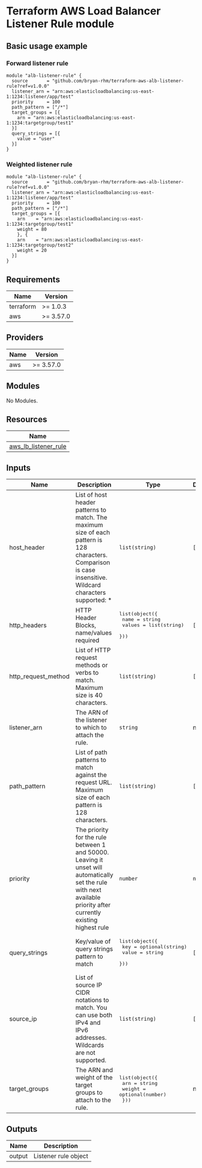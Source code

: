 # Terraform AWS Load Balancer Listener Rule module

## Basic usage example

### Forward listener rule
```
module "alb-listener-rule" {
  source       = "github.com/bryan-rhm/terraform-aws-alb-listener-rule?ref=v1.0.0"
  listener_arn = "arn:aws:elasticloadbalancing:us-east-1:1234:listener/app/test"
  priority     = 100
  path_pattern = ["/*"]
  target_groups = [{
    arn = "arn:aws:elasticloadbalancing:us-east-1:1234:targetgroup/test1"
  }]
  query_strings = [{
    value = "user"
  }]
}
```

### Weighted listener rule
```
module "alb-listener-rule" {
  source       = "github.com/bryan-rhm/terraform-aws-alb-listener-rule?ref=v1.0.0"
  listener_arn = "arn:aws:elasticloadbalancing:us-east-1:1234:listener/app/test"
  priority     = 100
  path_pattern = ["/*"]
  target_groups = [{
    arn    = "arn:aws:elasticloadbalancing:us-east-1:1234:targetgroup/test1"
    weight = 80
    }, {
    arn    = "arn:aws:elasticloadbalancing:us-east-1:1234:targetgroup/test2"
    weight = 20
  }]
}
```

## Requirements

| Name | Version |
|------|---------|
| terraform | >= 1.0.3 |
| aws | >= 3.57.0 |

## Providers

| Name | Version |
|------|---------|
| aws | >= 3.57.0 |

## Modules

No Modules.

## Resources

| Name |
|------|
| [aws_lb_listener_rule](https://registry.terraform.io/providers/hashicorp/aws/latest/docs/resources/lb_listener_rule) |

## Inputs

| Name | Description | Type | Default | Required |
|------|-------------|------|---------|:--------:|
| host\_header | List of host header patterns to match. The maximum size of each pattern is 128 characters. Comparison is case insensitive. Wildcard characters supported: * | `list(string)` | `[]` | no |
| http\_headers | HTTP Header Blocks, name/values required | <pre>list(object({<br>    name   = string<br>    values = list(string)<br>  }))</pre> | `[]` | no |
| http\_request\_method | List of HTTP request methods or verbs to match. Maximum size is 40 characters. | `list(string)` | `[]` | no |
| listener\_arn | The ARN of the listener to which to attach the rule. | `string` | n/a | yes |
| path\_pattern | List of path patterns to match against the request URL. Maximum size of each pattern is 128 characters. | `list(string)` | `[]` | no |
| priority | The priority for the rule between 1 and 50000. Leaving it unset will automatically set the rule with next available priority after currently existing highest rule | `number` | `null` | no |
| query\_strings | Key/value of query strings pattern to match | <pre>list(object({<br>    key   = optional(string)<br>    value = string<br>  }))</pre> | `[]` | no |
| source\_ip | List of source IP CIDR notations to match. You can use both IPv4 and IPv6 addresses. Wildcards are not supported. | `list(string)` | `[]` | no |
| target\_groups | The ARN and weight of the target groups to attach to the rule. | <pre>list(object({<br>    arn    = string<br>    weight = optional(number)<br>  }))</pre> | n/a | yes |

## Outputs

| Name | Description |
|------|-------------|
| output | Listener rule object |
